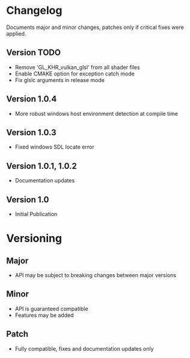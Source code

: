 # Changelog

Documents major and minor changes, patches only if critical fixes were applied.

## Version TODO
* Remove 'GL_KHR_vulkan_glsl' from all shader files
* Enable CMAKE option for exception catch mode
* Fix glslc arguments in release mode
## Version 1.0.4
* More robust windows host environment detection at compile time
## Version 1.0.3
* Fixed windows SDL locate error
## Version 1.0.1, 1.0.2
* Documentation updates
## Version 1.0
* Initial Publication

# Versioning
## Major
* API may be subject to breaking changes between major versions
## Minor
* API is guaranteed compatible
* Features may be added
## Patch
* Fully compatible, fixes and documentation updates only
